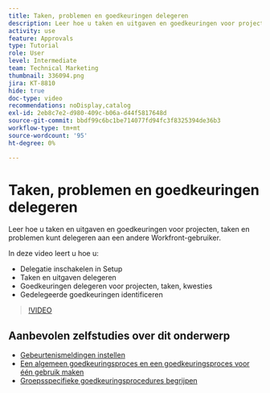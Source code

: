 ```yaml
---
title: Taken, problemen en goedkeuringen delegeren
description: Leer hoe u taken en uitgaven en goedkeuringen voor projecten, taken en problemen kunt delegeren aan een andere Workfront-gebruiker.
activity: use
feature: Approvals
type: Tutorial
role: User
level: Intermediate
team: Technical Marketing
thumbnail: 336094.png
jira: KT-8810
hide: true
doc-type: video
recommendations: noDisplay,catalog
exl-id: 2eb8c7e2-d980-409c-b06a-d44f5817648d
source-git-commit: bbdf99c6bc1be714077fd94fc3f8325394de36b3
workflow-type: tm+mt
source-wordcount: '95'
ht-degree: 0%

---
```


# Taken, problemen en goedkeuringen delegeren

Leer hoe u taken en uitgaven en goedkeuringen voor projecten, taken en problemen kunt delegeren aan een andere Workfront-gebruiker.

In deze video leert u hoe u:

* Delegatie inschakelen in Setup
* Taken en uitgaven delegeren
* Goedkeuringen delegeren voor projecten, taken, kwesties
* Gedelegeerde goedkeuringen identificeren

>[!VIDEO](https://video.tv.adobe.com/v/336094/?quality=12&learn=on&enablevpops=1)

## Aanbevolen zelfstudies over dit onderwerp

* [Gebeurtenismeldingen instellen](/help/administration-and-setup/email-and-in-app-notifications/admin-set-up-event-notifications.md)
* [Een algemeen goedkeuringsproces en een goedkeuringsproces voor één gebruik maken](/help/manage-work/approval-processes-and-milestone-paths/create-a-single-use-approval-process.md)
* [Groepsspecifieke goedkeuringsprocedures begrijpen](/help/administration-and-setup/approval-processes-and-milestone-paths/group-specific-approval-processes.md)

